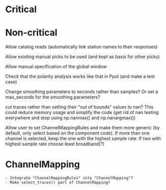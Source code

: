 # Critical

# Non-critical

Allow catalog reads (automatically link station names to their responses)

Allow existing manual picks to be used (and kept as basis for other picks)

Allow manual specification of the global window

Check that the polarity analysis works like that in Ppol (and make a test case)

Change smoothing parameters to seconds rather than samples? Or set a
max_seconds for the smoothing parameters?

cut traces rather than setting their "out of bounds" values to nan?  This could
reduce memory usage and simplify the code (get rid of nan testing everywhere
and stop using np.nanmax() and np.nanargmax())

Allow user to set ChannelMappingRules and make them more generic
(by default, only select based on the component code).  If more
than one channel is selected, keep the one with the highest sample rate.
If two with highest sample rate choose least broadband(?)

# ChannelMapping
    - Integrate "ChannelMappingRules" into "ChannelMapping"?
    - Make select_traces() part of ChannelMapping?

